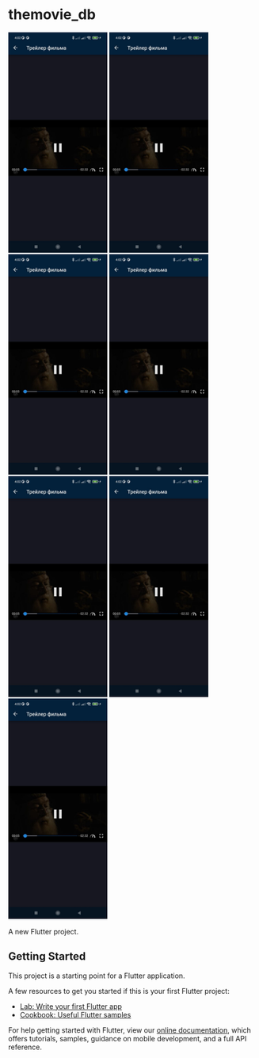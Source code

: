 # themovie_db

<img src="images/photo_2022-06-20_22-34-17.jpg" width = 200>
<img src="images/photo_2022-06-20_22-34-17.jpg" width = 200>
<img src="images/photo_2022-06-20_22-34-17.jpg" width = 200>
<img src="images/photo_2022-06-20_22-34-17.jpg" width = 200>
<img src="images/photo_2022-06-20_22-34-17.jpg" width = 200>
<img src="images/photo_2022-06-20_22-34-17.jpg" width = 200>
<img src="images/photo_2022-06-20_22-34-17.jpg" width = 200>

A new Flutter project.

## Getting Started

This project is a starting point for a Flutter application.

A few resources to get you started if this is your first Flutter project:

- [Lab: Write your first Flutter app](https://flutter.dev/docs/get-started/codelab)
- [Cookbook: Useful Flutter samples](https://flutter.dev/docs/cookbook)

For help getting started with Flutter, view our
[online documentation](https://flutter.dev/docs), which offers tutorials,
samples, guidance on mobile development, and a full API reference.
